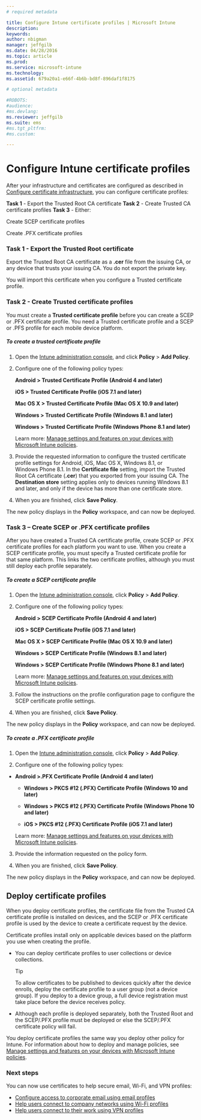 ```yaml
---
# required metadata

title: Configure Intune certificate profiles | Microsoft Intune
description:
keywords:
author: nbigman
manager: jeffgilb
ms.date: 04/28/2016
ms.topic: article
ms.prod:
ms.service: microsoft-intune
ms.technology:
ms.assetid: 679a20a1-e66f-4b6b-bd8f-896daf1f8175

# optional metadata

#ROBOTS:
#audience:
#ms.devlang:
ms.reviewer: jeffgilb
ms.suite: ems
#ms.tgt_pltfrm:
#ms.custom:

---
```


# Configure Intune certificate profiles
After your infrastructure and certificates are configured as described in [Configure certificate infrastructure](configure-certificate-infrastructure.md), you can configure certificate profiles:

**Task 1** - Export the Trusted Root CA certificate
**Task 2** - Create Trusted CA certificate profiles
**Task 3** - Either:

Create SCEP certificate profiles

Create .PFX certificate profiles

### Task 1 - Export the Trusted Root certificate
Export the Trusted Root CA certificate as a **.cer** file from the issuing CA, or any device that trusts your issuing CA. You do not export the private key.

You will import this certificate when you configure a Trusted  certificate profile.

### Task 2 - Create Trusted certificate profiles
You must create a **Trusted certificate profile** before you can create a SCEP or .PFX certificate profile. You need a Trusted certificate profile and a SCEP or .PFS profile for each mobile device platform.

##### To create a trusted certificate profile

1.  Open the [Intune administration console](https://manage.microsoft.com), and click **Policy** &gt; **Add Policy**.

2.  Configure one of the following policy types:

    **Android &gt; Trusted Certificate Profile (Android 4 and later)**

    **iOS &gt; Trusted Certificate Profile (iOS 7.1 and later)**

    **Mac OS X &gt; Trusted Certificate Profile (Mac OS X 10.9 and later)**

    **Windows &gt; Trusted Certificate Profile (Windows 8.1 and later)**

    **Windows &gt; Trusted Certificate Profile (Windows Phone 8.1 and later)**

    Learn more: [Manage settings and features on your devices with Microsoft Intune policies](manage-settings-and-features-on-your-devices-with-microsoft-intune-policies.md).

3.  Provide the requested information to configure the trusted certificate profile settings for Android, iOS, Mac OS X, Windows 8.1, or Windows Phone 8.1. In the  **Certificate file** setting,  import the Trusted Root CA certificate (**.cer**) that you exported from your issuing CA. The **Destination store** setting applies only to devices running Windows 8.1 and later, and only if the device has more than one certificate store.


4.  When you are finished, click **Save Policy**.

The new policy displays in the **Policy** workspace, and can now be deployed.

### Task 3 – Create SCEP or .PFX certificate profiles
After you have created a Trusted CA certificate profile, create SCEP or .PFX certificate profiles for each platform you want to use. When you create a SCEP certificate profile, you must specify a Trusted certificate profile for that same platform. This links the two certificate profiles, although you must still deploy each profile separately.

##### To create a SCEP certificate profile

1.  Open the [Intune administration console](https://manage.microsoft.com), click **Policy** &gt; **Add Policy**.

2.  Configure one of the following policy types:

    **Android &gt; SCEP Certificate Profile (Android 4 and later)**

    **iOS &gt; SCEP Certificate Profile (iOS 7.1 and later)**

    **Mac OS X &gt; SCEP Certificate Profile (Mac OS X 10.9 and later)**

    **Windows &gt; SCEP Certificate Profile (Windows 8.1 and later)**

    **Windows &gt; SCEP Certificate Profile (Windows Phone 8.1 and later)**

    Learn more: [Manage settings and features on your devices with Microsoft Intune policies](manage-settings-and-features-on-your-devices-with-microsoft-intune-policies.md).

3.  Follow the instructions on the profile configuration page to configure the SCEP certificate profile settings.

4.  When you are finished, click **Save Policy**.

The new policy displays in the **Policy** workspace, and can now be deployed.

##### To create a .PFX certificate profile

1.  Open the [Intune administration console](https://manage.microsoft.com), click **Policy** &gt; **Add Policy**.

2.  Configure one of the following policy types:



-   **Android &gt;.PFX Certificate Profile (Android 4 and later)**

    -   **Windows &gt; PKCS #12 (.PFX)  Certificate Profile (Windows 10 and later)**

    -   **Windows &gt; PKCS #12 (.PFX)  Certificate Profile (Windows Phone 10 and later)**

    -    **iOS > PKCS #12 (.PFX) Certificate Profile (iOS 7.1 and later)**    

    Learn more: [Manage settings and features on your devices with Microsoft Intune policies](manage-settings-and-features-on-your-devices-with-microsoft-intune-policies.md).

3.  Provide the information requested on the policy form.

4.  When you are finished, click **Save Policy**.

The new policy displays in the **Policy** workspace, and can now be deployed.

## Deploy certificate profiles
When you deploy certificate profiles, the certificate file from the Trusted CA certificate profile is installed on devices, and the SCEP or .PFX certificate profile is used by the device to create a certificate request by the device.

Certificate profiles install only on applicable devices based on the platform you use when creating the profile.

-   You can deploy certificate profiles to user collections or device collections.

    > [!TIP]
    > To allow certificates to be published to devices quickly after the device enrolls, deploy the certificate profile to a user group (not a device group). If you deploy to a device group, a full device registration must take place before the device receives policy.

-   Although each profile is deployed separately, both the Trusted Root and the SCEP/.PFX profile must be deployed or else the SCEP/.PFX certificate policy will fail.

You deploy certificate profiles the same way you deploy other policy for Intune. For information about how to deploy and manage policies, see [Manage settings and features on your devices with Microsoft Intune policies](manage-settings-and-features-on-your-devices-with-microsoft-intune-policies.md).

###  Next steps

You can now use certificates to help secure email, Wi-Fi, and VPN profiles:

-  [Configure access to corporate email using email profiles](Configure-access-to-corporate-email-using-email-profiles-with-Microsoft-Intune.md)
-  [Help users connect to company networks using Wi-Fi profiles](Help-users-connect-to-company-networks-using-Wi-Fi-profiles-with-Microsoft-Intune.md)
-  [Help users connect to their work using VPN profiles](Help-users-connect-to-their-work-using-VPN-profiles-with-Microsoft-Intune.md)
